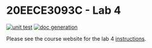 # 20EECE3093C - Lab 4

[![unit test](https://github.com/20EECE3093C-24SS/lab-4-20EECE3093C-24SS/actions/workflows/ci-pytest.yaml/badge.svg?event=push)](https://github.com/20EECE3093C-24SS/lab-4-20EECE3093C-24SS/actions/workflows/ci-pytest.yaml)
[![doc generation](https://github.com/20EECE3093C-24SS/lab-4-20EECE3093C-24SS/actions/workflows/ci-sphinx.yaml/badge.svg?event=push)](https://github.com/20EECE3093C-24SS/lab-4-20EECE3093C-24SS/actions/workflows/ci-sphinx.yaml)

Please see the course website for the lab 4 [instructions](https://20eece3093c-24ss.github.io/graded_artifacts/lab_assignments/lab_4.html).
